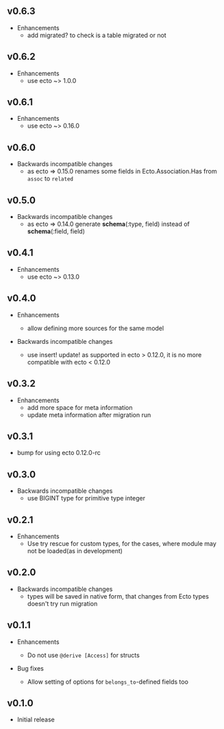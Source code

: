 ## v0.6.3

* Enhancements
  * add migrated? to check is a table migrated or not

## v0.6.2

* Enhancements
  * use ecto ~> 1.0.0

## v0.6.1

* Enhancements
  * use ecto ~> 0.16.0

## v0.6.0

* Backwards incompatible changes
  * as ecto => 0.15.0 renames some fields in Ecto.Association.Has from `assoc` to `related`

## v0.5.0

* Backwards incompatible changes
  * as ecto => 0.14.0 generate __schema__(:type, field) instead of __schema__(:field, field)

## v0.4.1

* Enhancements
  * use ecto ~> 0.13.0

## v0.4.0

* Enhancements
  * allow defining more sources for the same model

* Backwards incompatible changes
  * use insert! update! as supported in ecto > 0.12.0, it is no more compatible with ecto < 0.12.0

## v0.3.2

* Enhancements
  * add more space for meta information
  * update meta information after migration run

## v0.3.1

* bump for using ecto 0.12.0-rc

## v0.3.0

* Backwards incompatible changes
  * use BIGINT type for primitive type integer

## v0.2.1

* Enhancements
  * Use try rescue for custom types, for the cases, where module may not be loaded(as in development)

## v0.2.0

* Backwards incompatible changes
  * types will be saved in native form, that changes from Ecto types doesn't try run migration

## v0.1.1

* Enhancements
  * Do not use `@derive [Access]` for structs

* Bug fixes
  * Allow setting of options for `belongs_to`-defined fields too

## v0.1.0

* Initial release
